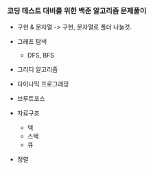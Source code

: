 ### 코딩 테스트 대비를 위한 백준 알고리즘 문제풀이
* 구현 & 문자열 -> 구현, 문자열로 폴더 나눌것.

* 그래프 탐색
   * DFS, BFS

* 그리디 알고리즘

* 다이나믹 프로그래밍

* 브루트포스

* 자료구조
   * 덱
   * 스택
   * 큐
  
* 정렬
